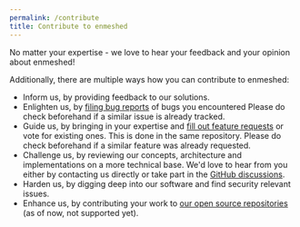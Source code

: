 ```yaml
---
permalink: /contribute
title: Contribute to enmeshed
---
```


No matter your expertise - we love to hear your feedback and your opinion about enmeshed!

Additionally, there are multiple ways how you can contribute to enmeshed:

- Inform us, by providing feedback to our solutions.
- Enlighten us, by [filing bug reports](https://github.com/nmshd/feedback/issues/new/choose) of bugs you encountered
  Please do check beforehand if a similar issue is already tracked.
- Guide us, by bringing in your expertise and [fill out feature requests](https://github.com/nmshd/feedback/issues/new/choose) or vote for existing ones. This is done in the same repository. Please do check beforehand if a similar feature was already requested.
- Challenge us, by reviewing our concepts, architecture and implementations on a more technical base. We'd love to hear from you either by contacting us directly or take part in the [GitHub discussions](https://github.com/nmshd/feedback/discussions).
- Harden us, by digging deep into our software and find security relevant issues.
- Enhance us, by contributing your work to [our open source repositories](https://github.com/nmshd) (as of now, not supported yet).
